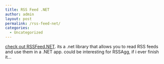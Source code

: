 ```yaml
---
title: RSS Feed .NET
author: admin
layout: post
permalink: /rss-feed-net/
categories:
  - Uncategorized
---
```

[check out RSSFeed.NET][1]. its a .net library that allows you to read RSS feeds and use them in a .NET app. could be interesting for RSSAgg, if i ever finish it&#8230;

 [1]: http://scottonwriting.net/sowBlog/RssFeed.htm
